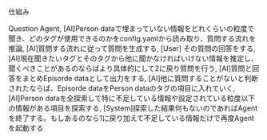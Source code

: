 仕組み

Question Agent,
[AI]Person dataで埋まっていない情報をどれくらいの粒度で聞き、どのタグが使用できるのかをconfig.yamlから読み取り、質問する流れを推論,
[AI]質問する流れに従って質問を生成する,
[User] その質問の回答をする,
[AI]現在聞きたいタグとそのタグから他に聞かなければいけない情報を推定し、聞くべきことがあるのならばより具体的にして2に戻り質問を行う,
[AI]質問と回答をまとめEpisorde dataとして出力をする,
[AI]他に質問することがないと判断されたならば、Episorde dataをPerson dataのタグの項目に入れていく,
[AI]Person dataを全探索して特に不足している情報や設定されている粒度以下の情報がある項目を探索する,
[System]探索した結果何もないのであればAgentを終了する。もしあるのなら1に戻り加えて不足している情報だけで再度Agentを起動する

